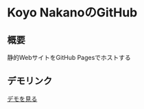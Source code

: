 # Koyo NakanoのGitHub

## 概要
静的WebサイトをGitHub Pagesでホストする

## デモリンク
[デモを見る](https://github.com/koyo-nakano/koyo-nakano.github.io/)
